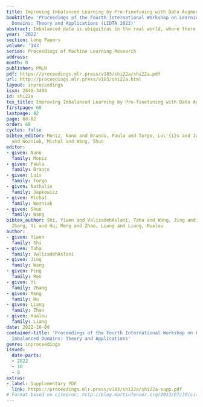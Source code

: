 ```yaml
---
title: Improving Imbalanced Learning by Pre-finetuning with Data Augmentation
booktitle: 'Proceedings of the Fourth International Workshop on Learning with Imbalanced
  Domains: Theory and Applications (LIDTA 2022)'
abstract: Imbalanced data is ubiquitous in the real world, where there is an uneven distribution of classes in the datasets. Such class imbalance poses a major challenge for modern deep learning, even with the typical class-balanced approaches such as re-sampling and re-weighting. In this work, we introduced a simple training strategy, namely pre-finetuning, as a new intermediate training stage in between the pretrained model and finetuning. We leveraged the idea of data augmentation to learn an initial representation that better fits the imbalanced distribution of the domain task during the pre-finetuning stage. We tested our method on manually contrived imbalanced datasets (both two-class and multi-class) and the FDA drug labeling dataset for ADME (i.e., absorption, distribution, metabolism, and excretion) classification. We found that, compared with standard single-stage training (i.e., vanilla finetuning), our method consistently attains improved model performance by large margins. Our work demonstrated that pre-finetuning is a simple, yet effective, learning strategy for imbalanced data.
year: '2022'
section: Long Papers
volume: '183'
series: Proceedings of Machine Learning Research
address:
month: 0
publisher: PMLR
pdf: https://proceedings.mlr.press/v183/shi22a/shi22a.pdf
url: http://proceedings.mlr.press/v183/shi22a.html
layout: inproceedings
issn: 2640-3498
id: shi22a
tex_title: Improving Imbalanced Learning by Pre-finetuning with Data Augmentation
firstpage: 68
lastpage: 82
page: 68-82
order: 68
cycles: false
bibtex_editor: Moniz, Nuno and Branco, Paula and Torgo, Lu\'{i}s and Japkowicz, Nathalie
  and Wozniak, Michal and Wang, Shuo
editor:
- given: Nuno
  family: Moniz
- given: Paula
  family: Branco
- given: Luís
  family: Torgo
- given: Nathalie
  family: Japkowicz
- given: Michal
  family: Wozniak
- given: Shuo
  family: Wang
bibtex_author: Shi, Yiwen and ValizadehAslani, Taha and Wang, Jing and Ren, Ping and
  Zhang, Yi and Hu, Meng and Zhao, Liang and Liang, Hualou
author:
- given: Yiwen
  family: Shi
- given: Taha
  family: ValizadehAslani
- given: Jing
  family: Wang
- given: Ping
  family: Ren
- given: Yi
  family: Zhang
- given: Meng
  family: Hu
- given: Liang
  family: Zhao
- given: Hualou
  family: Liang
date: 2022-10-08
container-title: 'Proceedings of the Fourth International Workshop on Learning with
  Imbalanced Domains: Theory and Applications'
genre: inproceedings
issued:
  date-parts:
  - 2022
  - 10
  - 8
extras:
- label: Supplementary PDF
  link: https://proceedings.mlr.press/v183/shi22a/shi22a-supp.pdf
# Format based on citeproc: http://blog.martinfenner.org/2013/07/30/citeproc-yaml-for-bibliographies/
---
```

